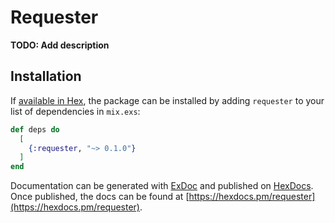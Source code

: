# Requester

**TODO: Add description**

## Installation

If [available in Hex](https://hex.pm/docs/publish), the package can be installed
by adding `requester` to your list of dependencies in `mix.exs`:

```elixir
def deps do
  [
    {:requester, "~> 0.1.0"}
  ]
end
```

Documentation can be generated with [ExDoc](https://github.com/elixir-lang/ex_doc)
and published on [HexDocs](https://hexdocs.pm). Once published, the docs can
be found at [https://hexdocs.pm/requester](https://hexdocs.pm/requester).

